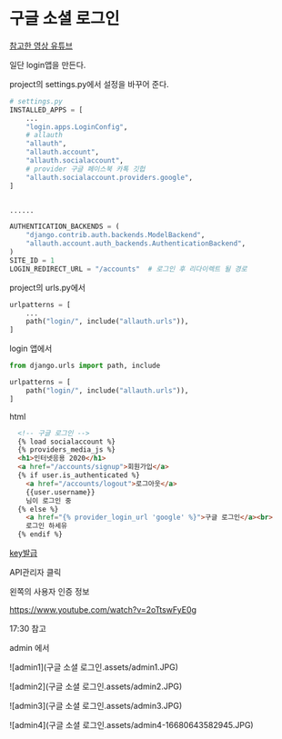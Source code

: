 #  구글 소셜 로그인

[참고한 영상 유튜브](https://www.youtube.com/watch?v=2oTtswFyE0g)



일단 login앱을 만든다. 



project의 settings.py에서 설정을 바꾸어 준다. 

```python
# settings.py
INSTALLED_APPS = [
    ...
    "login.apps.LoginConfig",  
    # allauth
    "allauth",
    "allauth.account",
    "allauth.socialaccount",
    # provider 구글 페이스북 카톡 깃헙
    "allauth.socialaccount.providers.google",
]


......

AUTHENTICATION_BACKENDS = (
 	"django.contrib.auth.backends.ModelBackend", 
    "allauth.account.auth_backends.AuthenticationBackend",
)
SITE_ID = 1
LOGIN_REDIRECT_URL = "/accounts"  # 로그인 후 리다이렉트 될 경로

```

project의 urls.py에서

```python
urlpatterns = [
	...
    path("login/", include("allauth.urls")),
] 
```

login 앱에서

```python
from django.urls import path, include

urlpatterns = [
    path("login/", include("allauth.urls")),
]
```



html

```html
  <!-- 구글 로그인 -->
  {% load socialaccount %}
  {% providers_media_js %}
  <h1>인터넷응용 2020</h1>
  <a href="/accounts/signup">회원가입</a>
  {% if user.is_authenticated %}
    <a href="/accounts/logout">로그아웃</a>
    {{user.username}}
    님이 로그인 중
  {% else %}
    <a href="{% provider_login_url 'google' %}">구글 로그인</a><br>
    로그인 하세유
  {% endif %}
```



[key발급](https://cloud.google.com/apis?hl=ko)

API관리자 클릭

왼쪽의 사용자 인증 정보

https://www.youtube.com/watch?v=2oTtswFyE0g

17:30 참고

admin 에서 





![admin1](구글 소셜 로그인.assets/admin1.JPG)

![admin2](구글 소셜 로그인.assets/admin2.JPG)

![admin3](구글 소셜 로그인.assets/admin3.JPG)



![admin4](구글 소셜 로그인.assets/admin4-16680643582945.JPG)